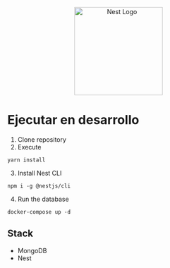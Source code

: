 <p align="center">
  <a href="http://nestjs.com/" target="blank"><img src="https://nestjs.com/img/logo-small.svg" width="200" alt="Nest Logo" /></a>
</p>


# Ejecutar en desarrollo

1. Clone repository
2. Execute
```
yarn install
```
3. Install Nest CLI 

```
npm i -g @nestjs/cli
```

4. Run the database
```
docker-compose up -d
```

## Stack
* MongoDB
* Nest